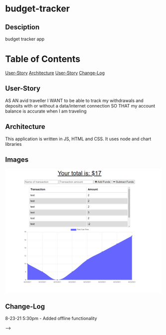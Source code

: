 # budget-tracker

## Desciption
budget tracker app

# Table of Contents
[User-Story](#User-Story)
[Architecture](#Architecture)
[User-Story](#User-Story)
[Change-Log](#Change-Log)


## User-Story
AS AN avid traveller I WANT to be able to track my withdrawals and deposits with or without a data/internet connection SO THAT my account balance is accurate when I am traveling


## Architecture
This application is written in JS, HTML and CSS. It uses node and chart libraries


## Images
![Dashboard](assets/images/budget-tracker.PNG)


## Change-Log
8-23-21 5:30pm - Added offline functionality

-->